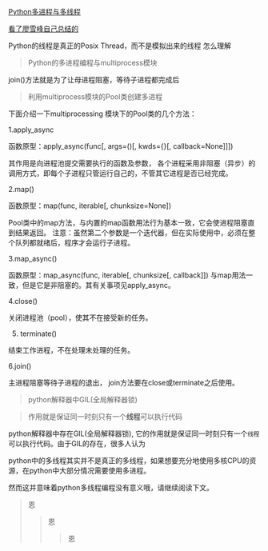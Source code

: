 [Python多进程与多线程](https://mp.weixin.qq.com/s?__biz=MjM5OTMyODA4Nw==&mid=2247484084&idx=1&sn=573989b9526aef01a3d515ab09afe86a&chksm=a73c628c904beb9a39adef9b95a1ce6560245b7f4e2a39207a55abc1a293935be203a35bcb13&mpshare=1&scene=1&srcid=&pass_ticket=0QnHRl6v1Xkew4C5DrpSerNBri6BPOinWKKfydIySHIIQ%2BKJhsjSdnkU2wZYGdie#rd)

[看了廖雪峰自己总结的](https://github.com/awesometime/learn-git/blob/master/Python/python_basic/Basic_knowledge.md#12-python3---%E5%A4%9A%E8%BF%9B%E7%A8%8B-multiprocessing----%E5%A4%9A%E7%BA%BF%E7%A8%8B-threading-----%E5%8F%82%E8%80%83%E5%BB%96%E9%9B%AA%E5%B3%B0)

Python的线程是真正的Posix Thread，而不是模拟出来的线程  怎么理解

> Python的多进程编程与multiprocess模块

join()方法就是为了让母进程阻塞，等待子进程都完成后

> 利用multiprocess模块的Pool类创建多进程

下面介绍一下multiprocessing 模块下的Pool类的几个方法：

1.apply_async

函数原型：apply_async(func[, args=()[, kwds={}[, callback=None]]])

其作用是向进程池提交需要执行的函数及参数， 各个进程采用非阻塞（异步）的调用方式，即每个子进程只管运行自己的，不管其它进程是否已经完成。

2.map()

函数原型：map(func, iterable[, chunksize=None])

Pool类中的map方法，与内置的map函数用法行为基本一致，它会使进程阻塞直到结果返回。 注意：虽然第二个参数是一个迭代器，但在实际使用中，必须在整个队列都就绪后，程序才会运行子进程。

3.map_async()

函数原型：map_async(func, iterable[, chunksize[, callback]])
与map用法一致，但是它是非阻塞的。其有关事项见apply_async。

4.close()

关闭进程池（pool），使其不在接受新的任务。

5. terminate()

结束工作进程，不在处理未处理的任务。

6.join()

主进程阻塞等待子进程的退出， join方法要在close或terminate之后使用。

> python解释器中GIL(全局解释器锁)   

> 作用就是保证同一时刻只有一个**线程**可以执行代码

python解释器中存在GIL(全局解释器锁), 它的作用就是保证同一时刻只有一个`线程`可以执行代码。由于GIL的存在，很多人认为

python中的多线程其实并不是真正的多线程，如果想要充分地使用多核CPU的资源，在python中大部分情况需要使用多进程。

然而这并意味着python多线程编程没有意义哦，请继续阅读下文。

> 恩
>> 恩
>>> 恩
